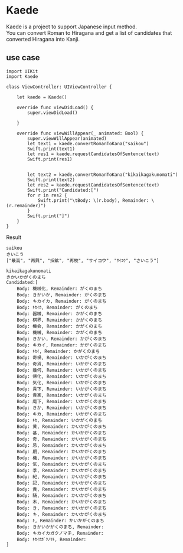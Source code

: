 # Kaede

Kaede is a project to support Japanese input method.  
You can convert Roman to Hiragana and get a list of candidates that converted Hiragana into Kanji.  

## use case

```
import UIKit
import Kaede

class ViewController: UIViewController {

    let kaede = Kaede()

    override func viewDidLoad() {
        super.viewDidLoad()

    }

    override func viewWillAppear(_ animated: Bool) {
        super.viewWillAppear(animated)
        let text1 = kaede.convertRomanToKana("saikou")
        Swift.print(text1)
        let res1 = kaede.requestCandidatesOfSentence(text)
        Swift.print(res1)


        let text2 = kaede.convertRomanToKana("kikaikagakunomati")
        Swift.print(text2)
        let res2 = kaede.requestCandidatesOfSentence(text)
        Swift.print("Candidated:[")
        for r in res2 {
            Swift.print("\tBody: \(r.body), Remainder: \(r.remainder)")
        }
        Swift.print("]")
    }
}
```

Result  
	
	saikou
	さいこう
	["最高", "再興", "採鉱", "再校", "サイコウ", "ｻｲｺｳ", "さいこう"]

	kikaikagakunomati
	きかいかがくのまち
	Candidated:[
		Body: 機械化, Remainder: がくのまち
		Body: きかいか, Remainder: がくのまち
		Body: キカイカ, Remainder: がくのまち
		Body: ｷｶｲｶ, Remainder: がくのまち
		Body: 器械, Remainder: かがくのまち
		Body: 棋界, Remainder: かがくのまち
		Body: 機会, Remainder: かがくのまち
		Body: 機械, Remainder: かがくのまち
		Body: きかい, Remainder: かがくのまち
		Body: キカイ, Remainder: かがくのまち
		Body: ｷｶｲ, Remainder: かがくのまち
		Body: 奇禍, Remainder: いかがくのまち
		Body: 奇貨, Remainder: いかがくのまち
		Body: 幾何, Remainder: いかがくのまち
		Body: 帰化, Remainder: いかがくのまち
		Body: 気化, Remainder: いかがくのまち
		Body: 貴下, Remainder: いかがくのまち
		Body: 貴家, Remainder: いかがくのまち
		Body: 麾下, Remainder: いかがくのまち
		Body: きか, Remainder: いかがくのまち
		Body: キカ, Remainder: いかがくのまち
		Body: ｷｶ, Remainder: いかがくのまち
		Body: 黄, Remainder: かいかがくのまち
		Body: 基, Remainder: かいかがくのまち
		Body: 奇, Remainder: かいかがくのまち
		Body: 忌, Remainder: かいかがくのまち
		Body: 期, Remainder: かいかがくのまち
		Body: 機, Remainder: かいかがくのまち
		Body: 気, Remainder: かいかがくのまち
		Body: 季, Remainder: かいかがくのまち
		Body: 紀, Remainder: かいかがくのまち
		Body: 記, Remainder: かいかがくのまち
		Body: 貴, Remainder: かいかがくのまち
		Body: 騎, Remainder: かいかがくのまち
		Body: 木, Remainder: かいかがくのまち
		Body: き, Remainder: かいかがくのまち
		Body: キ, Remainder: かいかがくのまち
		Body: ｷ, Remainder: かいかがくのまち
		Body: きかいかがくのまち, Remainder: 
		Body: キカイカガクノマチ, Remainder: 
		Body: ｷｶｲｶｶﾞｸﾉﾏﾁ, Remainder: 
	]
